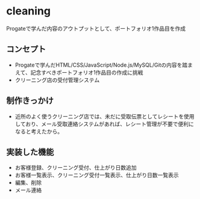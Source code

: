 # cleaning
Progateで学んだ内容のアウトプットとして、ポートフォリオ1作品目を作成  

## コンセプト 
+ Progateで学んだHTML/CSS/JavaScript/Node.js/MySQL/Gitの内容を踏まえて、記念すべきポートフォリオ1作品目の作成に挑戦  
+ クリーニング店の受付管理システム

## 制作きっかけ
+ 近所のよく使うクリーニング店では、未だに受取伝票としてレシートを使用しており、メール受取連絡システムがあれば、レシート管理が不要で便利になると考えたから。

## 実装した機能
+ お客様登録、クリーニング受付、仕上がり日数追加
+ お客様一覧表示、クリーニング受付一覧表示、仕上がり日数一覧表示
+ 編集、削除
+ メール連絡
